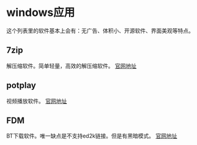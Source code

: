 # windows应用
这个列表里的软件基本上会有：无广告、体积小、开源软件、界面美观等特点。

## 7zip
解压缩软件。简单轻量，高效的解压缩软件。
[官网地址](https://www.7-zip.org/download.html)

## potplay
视频播放软件。
[官网地址](https://potplayer.daum.net/)

## FDM
BT下载软件。唯一缺点是不支持ed2k链接。但是有黑暗模式。
[官网地址](https://www.freedownloadmanager.org/)
